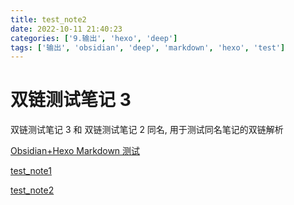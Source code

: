 ```yaml
---
title: test_note2
date: 2022-10-11 21:40:23
categories: ['9.输出', 'hexo', 'deep']
tags: ['输出', 'obsidian', 'deep', 'markdown', 'hexo', 'test']
---
```

# 双链测试笔记 3

双链测试笔记 3 和 双链测试笔记 2 同名, 用于测试同名笔记的双链解析

[Obsidian+Hexo Markdown 测试](15e88cd8c66974986443a627dc609838d1dd3971)

[test_note1](33142eb572eac0cb91ae09e56927f7c084bf1f63)

[test_note2](ca65c5ab28615510bb3d1647a6daaceb38e80b82)
